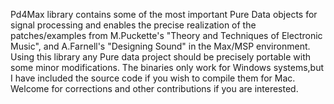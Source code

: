 Pd4Max library contains some of the most important Pure Data objects for signal processing and
enables the precise realization of the patches/examples from M.Puckette's "Theory and Techniques 
of Electronic Music", and A.Farnell's "Designing Sound" in the Max/MSP environment.
Using this library any Pure data project should be precisely portable with some minor modifications.
The binaries only work for Windows systems,but I have included the source code if you wish to compile them for Mac.
Welcome for corrections and other contributions if you are interested.


